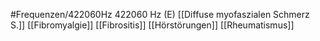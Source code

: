 #Frequenzen/422060Hz
422060 Hz (E)
[[Diffuse myofaszialen Schmerz S.]]
[[Fibromyalgie]]
[[Fibrositis]]
[[Hörstörungen]]
[[Rheumatismus]]
